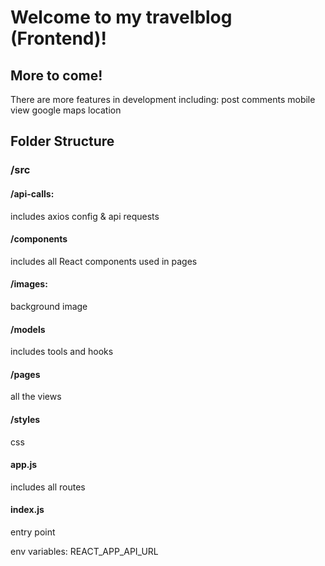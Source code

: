 # Welcome to my travelblog (Frontend)!

## More to come!
There are more features in development including:
post comments
mobile view
google maps location


## Folder Structure

### /src
#### /api-calls: 
includes axios config & api requests
#### /components
includes all React components used in pages
#### /images:
background image
#### /models
includes tools and hooks
#### /pages
all the views
#### /styles
css

#### app.js 
includes all routes
#### index.js
entry point

env variables: 
REACT_APP_API_URL